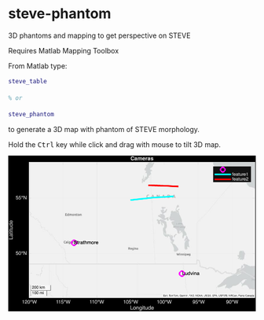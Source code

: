 # steve-phantom
3D phantoms and mapping to get perspective on STEVE

Requires Matlab Mapping Toolbox

From Matlab type:

```matlab
steve_table

% or

steve_phantom
```

to generate a 3D map with phantom of STEVE morphology.

Hold the <kbd>Ctrl</kbd> key while click and drag with mouse to tilt 3D map.

![STEVE table](cameras.png)
